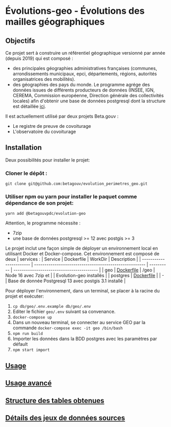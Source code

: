 # Évolutions-geo - Évolutions des mailles géographiques

## Objectifs

Ce projet sert à construire un référentiel géographique versionné par année
(depuis 2019) qui est composé :

- des principales géographies administratives françaises (communes,
  arrondissements municipaux, epci, départements, régions, autorités
  organisatrices des mobilités).
- des géographies des pays du monde. Le programme agrége des données issues de
  différents producteurs de données (INSEE, IGN, CEREMA, Commission européenne,
  Direction générale des collectivités locales) afin d'obtenir une base de
  données postgresql dont la structure est détaillée
  [ici](/docs/datastructure.md).

Il est actuellement utilisé par deux projets Beta.gouv :

- Le registre de preuve de covoiturage
- L'observatoire du covoiturage

## Installation

Deux possibilités pour installer le projet:

### Cloner le dépôt :

```shell
git clone git@github.com:betagouv/evolution_perimetres_geo.git
```

### Utiliser npm ou yarn pour installer le paquet comme dépendance de son projet:

```shell
yarn add @betagouvpdc/evolution-geo
```

Attention, le programme nécessite :

- 7zip
- une base de données postgresql >= 12 avec postgis >= 3

Le projet inclut une façon simple de déployer un environnement local en
utilisant Docker et Docker-compose. Cet environnement est composé de deux
| services :              | Service                                                | Dockerfile | WorkDir                                   | Description |
| ----------------------- | ------------------------------------------------------ | ---------- | ----------------------------------------- |
| geo                     | [Dockerfile](/docker/geo/Dockerfile)                   | /geo       | Node 16 avec 7zip et                      |
| Evolution-geo installés |                                                        | postgres   | [Dockerfile](/docker/postgres/Dockerfile) |
| -                       | Base de donnée Postgresql 13 avec postgis 3.1 installé |

Pour déployer l'environnement, dans un terminal, se placer à la racine du projet et exécuter:

1. `cp db/geo/.env.example db/geo/.env`
2. Editer le fichier `geo/.env` suivant sa convenance.
3. `docker-compose up`
4. Dans un nouveau terminal, se connecter au service GEO par la commande
   `docker-compose exec -it geo /bin/bash`
5. `npm run build`
6. Importer les données dans la BDD postgres avec les paramètres par défault
7. `npm start import`

## [Usage](/docs/usage.md)

## [Usage avancé](/docs/advanced.md)

## [Structure des tables obtenues](/docs/datastructure.md)

## [Détails des jeux de données sources](/docs/datasets.md)
